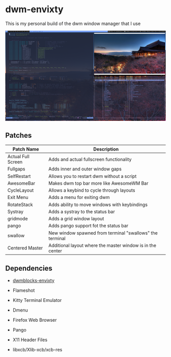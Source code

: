 # dwm-envixty

This is my personal build of the dwm window manager that I use

![Desktop](https://github.com/redkittty/dwm-envixty/blob/main/Screenshot/desktop.png)

## Patches

| Patch Name         | Description                                                |
|--------------------|------------------------------------------------------------|
| Actual Full Screen | Adds and actual fullscreen functionality                   |
| Fullgaps           | Adds inner and outer window gaps                           |
| SelfRestart        | Allows you to restart dwm without a script                 |
| AwesomeBar         | Makes dwm top bar more like AwesomeWM Bar                  |
| CycleLayout        | Allows a keybind to cycle through layouts                  |
| Exit Menu          | Adds a menu for exiting dwm                                |
| RotateStack        | Adds ability to move windows with keybindings              |
| Systray            | Adds a systray to the status bar                           |
| gridmode           | Adds a grid window layout                                  |
| pango              | Adds pango support fot the status bar                      |
| swallow            | New window spawned from terminal "swallows" the terminal   |
| Centered Master    | Additional layout where the master window is in the center |


## Dependencies

- [dwmblocks-envixty](https://github.com/redkittty/dwmblocks-envixty)

- Flameshot

- Kitty Terminal Emulator

- Dmenu

- Firefox Web Browser

- Pango

- X11 Header Files

- libxcb/Xlib-xcb/xcb-res
